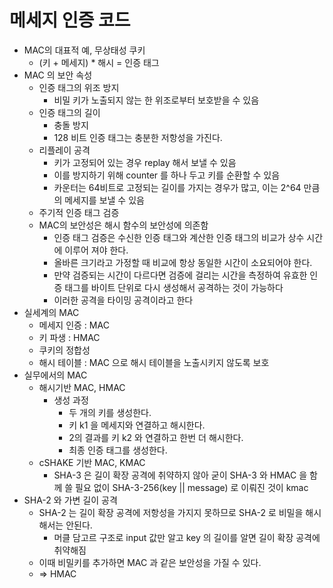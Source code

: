 # 메세지 인증 코드

- MAC의 대표적 예, 무상태성 쿠키
  - (키 + 메세지) * 해시 = 인증 태그 
- MAC 의 보안 속성
  - 인증 태그의 위조 방지
    - 비밀 키가 노출되지 않는 한 위조로부터 보호받을 수 있음
  - 인증 태그의 길이
    - 충돌 방지
    - 128 비트 인증 태그는 충분한 저항성을 가진다.
  - 리플레이 공격
    - 키가 고정되어 있는 경우 replay 해서 보낼 수 있음
    - 이를 방지하기 위해 counter 를 하나 두고 키를 순환할 수 있음
    - 카운터는 64비트로 고정되는 길이를 가지는 경우가 많고, 이는 2^64 만큼의 메세지를 보낼 수 있음
  - 주기적 인증 태그 검증
  - MAC의 보안성은 해시 함수의 보안성에 의존함
    - 인증 태그 검증은 수신한 인증 태그와 계산한 인증 태그의 비교가 상수 시간에 이루어 져야 한다.
    - 올바른 크기라고 가정할 때 비교에 항상 동일한 시간이 소요되어야 한다.
    - 만약 검증되는 시간이 다르다면 검증에 걸리는 시간을 측정하여 유효한 인증 태그를 바이트 단위로 다시 생성해서 공격하는 것이 가능하다
    - 이러한 공격을 타이밍 공격이라고 한다
- 실세계의 MAC
  - 메세지 인증 : MAC
  - 키 파생 : HMAC
  - 쿠키의 정합성
  - 해시 테이블 : MAC 으로 해시 테이블을 노출시키지 않도록 보호
- 실무에서의 MAC
  - 해시기반 MAC, HMAC
    - 생성 과정
      - 두 개의 키를 생성한다.
      - 키 k1 을 메세지와 연결하고 해시한다.
      - 2의 결과를 키 k2 와 연결하고 한번 더 해시한다.
      - 최종 인증 태그를 생성한다.
  - cSHAKE 기반 MAC, KMAC
    - SHA-3 은 길이 확장 공격에 취약하지 않아 굳이 SHA-3 와 HMAC 을 함께 쓸 필요 없이 SHA-3-256(key || message) 로 이뤄진 것이 kmac
- SHA-2 와 가변 길이 공격
  - SHA-2 는 길이 확장 공격에 저항성을 가지지 못하므로 SHA-2 로 비밀을 해시해서는 안된다.
    - 머클 담고르 구조로 input 값만 알고 key 의 길이를 알면 길이 확장 공격에 취약해짐
  - 이때 비밀키를 추가하면 MAC 과 같은 보안성을 가질 수 있다.
  - => HMAC